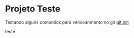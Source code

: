 
# Projeto Teste

Testando alguns comandos para versioanmento no git
[git init](https://git-scm.com/docs/git-init)

teste